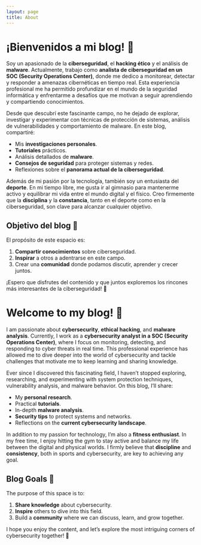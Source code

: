 ```yaml
---
layout: page
title: About
---
```


# ¡Bienvenidos a mi blog! 👋

Soy un apasionado de la **ciberseguridad**, el **hacking ético** y el análisis de **malware**. Actualmente, trabajo como **analista de ciberseguridad en un SOC (Security Operations Center)**, donde me dedico a monitorear, detectar y responder a amenazas cibernéticas en tiempo real. Esta experiencia profesional me ha permitido profundizar en el mundo de la seguridad informática y enfrentarme a desafíos que me motivan a seguir aprendiendo y compartiendo conocimientos.

Desde que descubrí este fascinante campo, no he dejado de explorar, investigar y experimentar con técnicas de protección de sistemas, análisis de vulnerabilidades y comportamiento de malware. En este blog, compartiré:

- Mis **investigaciones personales**.
- **Tutoriales** prácticos.
- Análisis detallados de **malware**.
- **Consejos de seguridad** para proteger sistemas y redes.
- Reflexiones sobre el **panorama actual de la ciberseguridad**.

Además de mi pasión por la tecnología, también soy un entusiasta del **deporte**. En mi tiempo libre, me gusta ir al gimnasio para mantenerme activo y equilibrar mi vida entre el mundo digital y el físico. Creo firmemente que la **disciplina** y la **constancia**, tanto en el deporte como en la ciberseguridad, son clave para alcanzar cualquier objetivo.

## Objetivo del blog 🎯

El propósito de este espacio es:

1. **Compartir conocimientos** sobre ciberseguridad.
2. **Inspirar** a otros a adentrarse en este campo.
3. Crear una **comunidad** donde podamos discutir, aprender y crecer juntos.

¡Espero que disfrutes del contenido y que juntos exploremos los rincones más interesantes de la ciberseguridad! 🚀


# Welcome to my blog! 👋

I am passionate about **cybersecurity**, **ethical hacking**, and **malware analysis**. Currently, I work as a **cybersecurity analyst in a SOC (Security Operations Center)**, where I focus on monitoring, detecting, and responding to cyber threats in real time. This professional experience has allowed me to dive deeper into the world of cybersecurity and tackle challenges that motivate me to keep learning and sharing knowledge.

Ever since I discovered this fascinating field, I haven’t stopped exploring, researching, and experimenting with system protection techniques, vulnerability analysis, and malware behavior. On this blog, I’ll share:

- My **personal research**.
- Practical **tutorials**.
- In-depth **malware analysis**.
- **Security tips** to protect systems and networks.
- Reflections on the **current cybersecurity landscape**.

In addition to my passion for technology, I’m also a **fitness enthusiast**. In my free time, I enjoy hitting the gym to stay active and balance my life between the digital and physical worlds. I firmly believe that **discipline** and **consistency**, both in sports and cybersecurity, are key to achieving any goal.

## Blog Goals 🎯

The purpose of this space is to:

1. **Share knowledge** about cybersecurity.
2. **Inspire** others to dive into this field.
3. Build a **community** where we can discuss, learn, and grow together.

I hope you enjoy the content, and let’s explore the most intriguing corners of cybersecurity together! 🚀
